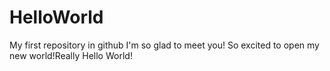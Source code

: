 # HelloWorld
My first repository in github
I'm so glad to meet you!
So excited to open my new world!Really Hello World!
